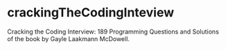 # crackingTheCodingInteview
Cracking the Coding Interview: 189 Programming Questions and Solutions of the book by Gayle Laakmann McDowell.
